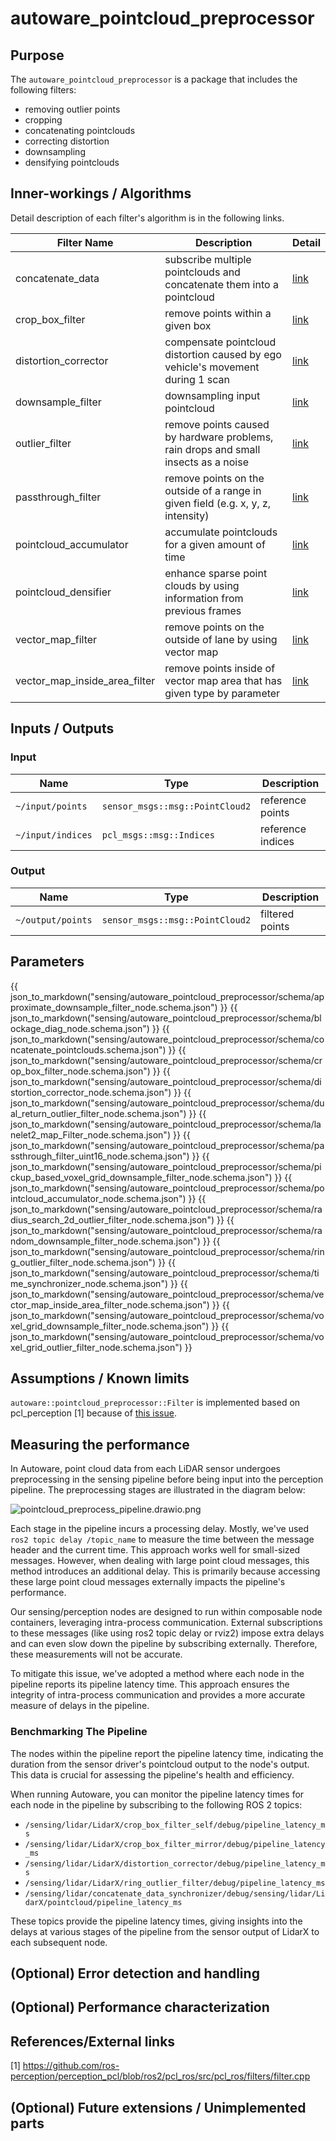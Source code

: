 # autoware_pointcloud_preprocessor

## Purpose

The `autoware_pointcloud_preprocessor` is a package that includes the following filters:

- removing outlier points
- cropping
- concatenating pointclouds
- correcting distortion
- downsampling
- densifying pointclouds

## Inner-workings / Algorithms

Detail description of each filter's algorithm is in the following links.

| Filter Name                   | Description                                                                        | Detail                                        |
| ----------------------------- | ---------------------------------------------------------------------------------- | --------------------------------------------- |
| concatenate_data              | subscribe multiple pointclouds and concatenate them into a pointcloud              | [link](docs/concatenate-data.md)              |
| crop_box_filter               | remove points within a given box                                                   | [link](docs/crop-box-filter.md)               |
| distortion_corrector          | compensate pointcloud distortion caused by ego vehicle's movement during 1 scan    | [link](docs/distortion-corrector.md)          |
| downsample_filter             | downsampling input pointcloud                                                      | [link](docs/downsample-filter.md)             |
| outlier_filter                | remove points caused by hardware problems, rain drops and small insects as a noise | [link](docs/outlier-filter.md)                |
| passthrough_filter            | remove points on the outside of a range in given field (e.g. x, y, z, intensity)   | [link](docs/passthrough-filter.md)            |
| pointcloud_accumulator        | accumulate pointclouds for a given amount of time                                  | [link](docs/pointcloud-accumulator.md)        |
| pointcloud_densifier          | enhance sparse point clouds by using information from previous frames              | [link](docs/pointcloud-densifier.md)          |
| vector_map_filter             | remove points on the outside of lane by using vector map                           | [link](docs/vector-map-filter.md)             |
| vector_map_inside_area_filter | remove points inside of vector map area that has given type by parameter           | [link](docs/vector-map-inside-area-filter.md) |

## Inputs / Outputs

### Input

| Name              | Type                            | Description       |
| ----------------- | ------------------------------- | ----------------- |
| `~/input/points`  | `sensor_msgs::msg::PointCloud2` | reference points  |
| `~/input/indices` | `pcl_msgs::msg::Indices`        | reference indices |

### Output

| Name              | Type                            | Description     |
| ----------------- | ------------------------------- | --------------- |
| `~/output/points` | `sensor_msgs::msg::PointCloud2` | filtered points |

## Parameters

{{ json_to_markdown("sensing/autoware_pointcloud_preprocessor/schema/approximate_downsample_filter_node.schema.json") }}
{{ json_to_markdown("sensing/autoware_pointcloud_preprocessor/schema/blockage_diag_node.schema.json") }}
{{ json_to_markdown("sensing/autoware_pointcloud_preprocessor/schema/concatenate_pointclouds.schema.json") }}
{{ json_to_markdown("sensing/autoware_pointcloud_preprocessor/schema/crop_box_filter_node.schema.json") }}
{{ json_to_markdown("sensing/autoware_pointcloud_preprocessor/schema/distortion_corrector_node.schema.json") }}
{{ json_to_markdown("sensing/autoware_pointcloud_preprocessor/schema/dual_return_outlier_filter_node.schema.json") }}
{{ json_to_markdown("sensing/autoware_pointcloud_preprocessor/schema/lanelet2_map_Filter_node.schema.json") }}
{{ json_to_markdown("sensing/autoware_pointcloud_preprocessor/schema/passthrough_filter_uint16_node.schema.json") }}
{{ json_to_markdown("sensing/autoware_pointcloud_preprocessor/schema/pickup_based_voxel_grid_downsample_filter_node.schema.json") }}
{{ json_to_markdown("sensing/autoware_pointcloud_preprocessor/schema/pointcloud_accumulator_node.schema.json") }}
{{ json_to_markdown("sensing/autoware_pointcloud_preprocessor/schema/radius_search_2d_outlier_filter_node.schema.json") }}
{{ json_to_markdown("sensing/autoware_pointcloud_preprocessor/schema/random_downsample_filter_node.schema.json") }}
{{ json_to_markdown("sensing/autoware_pointcloud_preprocessor/schema/ring_outlier_filter_node.schema.json") }}
{{ json_to_markdown("sensing/autoware_pointcloud_preprocessor/schema/time_synchronizer_node.schema.json") }}
{{ json_to_markdown("sensing/autoware_pointcloud_preprocessor/schema/vector_map_inside_area_filter_node.schema.json") }}
{{ json_to_markdown("sensing/autoware_pointcloud_preprocessor/schema/voxel_grid_downsample_filter_node.schema.json") }}
{{ json_to_markdown("sensing/autoware_pointcloud_preprocessor/schema/voxel_grid_outlier_filter_node.schema.json") }}


## Assumptions / Known limits

`autoware::pointcloud_preprocessor::Filter` is implemented based on pcl_perception [1] because
of [this issue](https://github.com/ros-perception/perception_pcl/issues/9).

## Measuring the performance

In Autoware, point cloud data from each LiDAR sensor undergoes preprocessing in the sensing pipeline before being input
into the perception pipeline. The preprocessing stages are illustrated in the diagram below:

![pointcloud_preprocess_pipeline.drawio.png](docs%2Fimage%2Fpointcloud_preprocess_pipeline.drawio.png)

Each stage in the pipeline incurs a processing delay. Mostly, we've used `ros2 topic delay /topic_name` to measure
the time between the message header and the current time. This approach works well for small-sized messages. However,
when dealing with large point cloud messages, this method introduces an additional delay. This is primarily because
accessing these large point cloud messages externally impacts the pipeline's performance.

Our sensing/perception nodes are designed to run within composable node containers, leveraging intra-process
communication. External subscriptions to these messages (like using ros2 topic delay or rviz2) impose extra delays and
can even slow down the pipeline by subscribing externally. Therefore, these measurements will not be accurate.

To mitigate this issue, we've adopted a method where each node in the pipeline reports its pipeline latency time.
This approach ensures the integrity of intra-process communication and provides a more accurate measure of delays in the
pipeline.

### Benchmarking The Pipeline

The nodes within the pipeline report the pipeline latency time, indicating the duration from the sensor driver's pointcloud
output to the node's output. This data is crucial for assessing the pipeline's health and efficiency.

When running Autoware, you can monitor the pipeline latency times for each node in the pipeline by subscribing to the
following ROS 2 topics:

- `/sensing/lidar/LidarX/crop_box_filter_self/debug/pipeline_latency_ms`
- `/sensing/lidar/LidarX/crop_box_filter_mirror/debug/pipeline_latency_ms`
- `/sensing/lidar/LidarX/distortion_corrector/debug/pipeline_latency_ms`
- `/sensing/lidar/LidarX/ring_outlier_filter/debug/pipeline_latency_ms`
- `/sensing/lidar/concatenate_data_synchronizer/debug/sensing/lidar/LidarX/pointcloud/pipeline_latency_ms`

These topics provide the pipeline latency times, giving insights into the delays at various stages of the pipeline
from the sensor output of LidarX to each subsequent node.

## (Optional) Error detection and handling

## (Optional) Performance characterization

## References/External links

[1] <https://github.com/ros-perception/perception_pcl/blob/ros2/pcl_ros/src/pcl_ros/filters/filter.cpp>

## (Optional) Future extensions / Unimplemented parts
